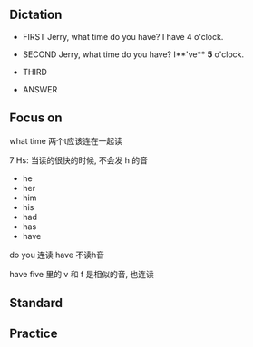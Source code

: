 ## Dictation
- FIRST
Jerry, what time do you have?
I have 4 o'clock.
- SECOND
Jerry, what time do you have?
I**\'ve** **5** o'clock.
- THIRD


- ANSWER 



## Focus on
what time 两个t应该连在一起读

7 Hs: 当读的很快的时候, 不会发 h 的音
- he
- her 
- him
- his 
- had
- has
- have

do you 连读
have 不读h音

have five 里的 v 和 f 是相似的音, 也连读
## Standard

## Practice
